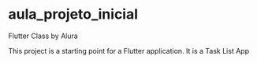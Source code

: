 # aula_projeto_inicial

Flutter Class by Alura

This project is a starting point for a Flutter application.
 It is a Task List App
